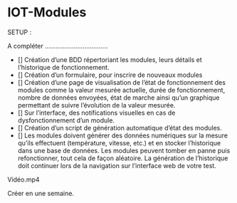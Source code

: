 # IOT-Modules

SETUP :

A compléter ...................................

- []	Création d’une BDD répertoriant les modules, leurs détails et l’historique de fonctionnement.
- []	Création d’un formulaire, pour inscrire de nouveaux modules 
- []	Création d’une page de visualisation de l’état de fonctionnement des modules comme la valeur mesurée actuelle, durée de fonctionnement, nombre de données envoyées, état de marche ainsi qu’un graphique permettant de suivre l’évolution de la valeur mesurée.
- []	Sur l’interface, des notifications visuelles en cas de dysfonctionnement d’un module.
- []	Création d’un script de génération automatique d’état des modules.
- []	Les modules doivent générer des données numériques sur la mesure qu’ils effectuent (température, vitesse, etc.) et en stocker l’historique dans une base de données. Les modules peuvent tomber en panne puis refonctionner, tout cela de façon aléatoire. La génération de l’historique doit continuer lors de la navigation sur l’interface web de votre test.

Vidéo.mp4

Créer en une semaine.
